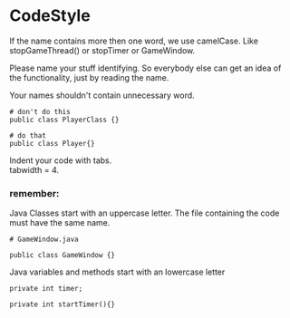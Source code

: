 # CodeStyle

If the name contains more then one word, we use camelCase.
Like stopGameThread() or stopTimer or GameWindow.

Please name your stuff identifying.  So everybody else can get an idea of the functionality, just by reading the name.

Your names shouldn't contain unnecessary word.  
```
# don't do this
public class PlayerClass {}

# do that
public class Player{}
```

Indent your code with tabs.  
tabwidth = 4.

### remember: 
Java Classes start with an uppercase letter.
The file containing the code must have the same name.
```
# GameWindow.java

public class GameWindow {}
```
  
Java variables and methods start with an lowercase letter
```
private int timer;

private int startTimer(){}
```
